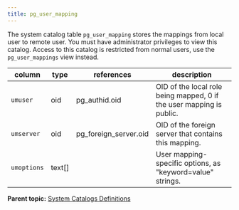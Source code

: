 ```yaml
---
title: pg_user_mapping 
---
```


The system catalog table `pg_user_mapping` stores the mappings from local user to remote user. You must have administrator privileges to view this catalog. Access to this catalog is restricted from normal users, use the `pg_user_mappings` view instead.

|column|type|references|description|
|------|----|----------|-----------|
|`umuser`|oid|pg\_authid.oid|OID of the local role being mapped, 0 if the user mapping is public.|
|`umserver`|oid|pg\_foreign\_server.oid|OID of the foreign server that contains this mapping.|
|`umoptions`|text\[\]| |User mapping-specific options, as "keyword=value" strings.|

**Parent topic:** [System Catalogs Definitions](../system_catalogs/catalog_ref-html.html)

